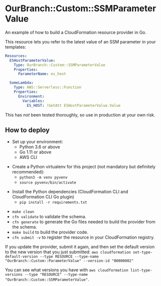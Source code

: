 # OurBranch::Custom::SSMParameterValue

An example of how to build a CloudFormation resource provider in Go.

This resource lets you refer to the latest value of an SSM parameter in your templates:

```yml
Resources:
  ESHostParameterValue:
    Type: OurBranch::Custom::SSMParameterValue
    Properties:
      ParameterName: es_host

  SomeLambda:
    Type: AWS::Serverless::Function
    Properties:
      Environment:
        Variables:
          ES_HOST: !GetAtt ESHostParameterValue.Value
```

This has _not_ been tested thoroughly, so use in production at your own risk.

## How to deploy

- Set up your environment:
  - Python 3.6 or above
  - Go 1.11 or above
  - AWS CLI

* Create a Python virtualenv for this project (not mandatory but definitely recommended):
  - `python3 -m venv pyvenv`
  - `source pyvenv/bin/activate`

- Install the Python dependencies (CloudFormation CLI and CloudFormation CLI Go plugin)
  - `pip install -r requirements.txt`

* `make clean`
* `cfn validate` to validate the schema.
* `cfn generate` to generate the Go files needed to build the provider from the schema.
* `make build` to build the provider code.
* `cfn submit -v` to register the resource in your CloudFormation registry.

If you update the provider, submit it again, and then set the default version to the new version that you just submitted: `aws cloudformation set-type-default-version --type RESOURCE --type-name "OurBranch::Custom::ParameterValue" --version-id "00000002"`

You can see what versions you have with `aws cloudformation list-type-versions --type "RESOURCE" --type-name "OurBranch::Custom::SSMParameterValue"`.
